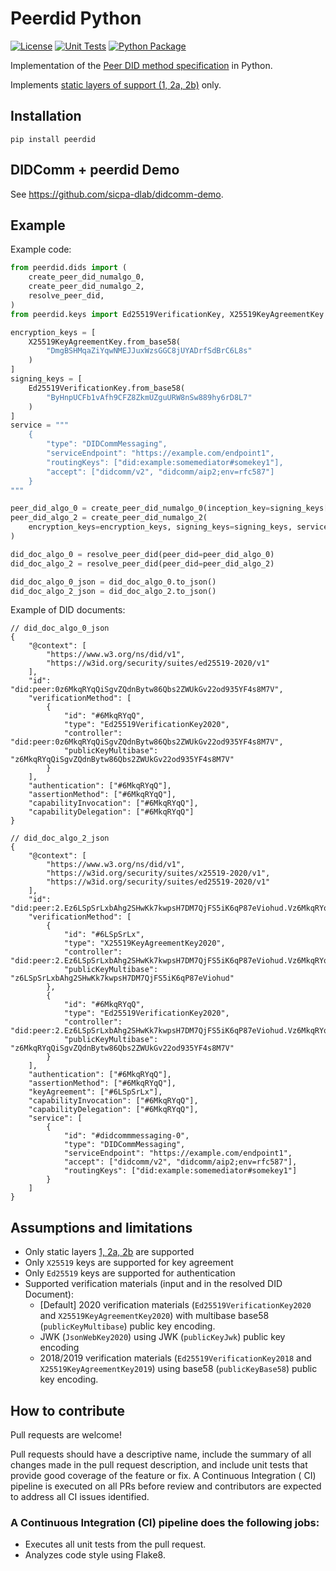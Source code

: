 # Peerdid Python

[![License](https://img.shields.io/badge/License-Apache%202.0-blue.svg)](https://opensource.org/licenses/Apache-2.0)
[![Unit Tests](https://github.com/sicpa-dlab/peer-did-python/workflows/verify/badge.svg)](https://github.com/sicpa-dlab/peer-did-python/actions/workflows/verify.yml)
[![Python Package](https://img.shields.io/pypi/v/peerdid)](https://pypi.org/project/peerdid/)

Implementation of the [Peer DID method specification](https://identity.foundation/peer-did-method-spec/) in Python.

Implements [static layers of support (1, 2a, 2b)](https://identity.foundation/peer-did-method-spec/#layers-of-support) only.

## Installation
```
pip install peerdid
```

## DIDComm + peerdid Demo
See https://github.com/sicpa-dlab/didcomm-demo.

## Example

Example code:

```python
from peerdid.dids import (
    create_peer_did_numalgo_0,
    create_peer_did_numalgo_2,
    resolve_peer_did,
)
from peerdid.keys import Ed25519VerificationKey, X25519KeyAgreementKey

encryption_keys = [
    X25519KeyAgreementKey.from_base58(
        "DmgBSHMqaZiYqwNMEJJuxWzsGGC8jUYADrfSdBrC6L8s"
    )
]
signing_keys = [
    Ed25519VerificationKey.from_base58(
        "ByHnpUCFb1vAfh9CFZ8ZkmUZguURW8nSw889hy6rD8L7"
    )
]
service = """
    {
        "type": "DIDCommMessaging",
        "serviceEndpoint": "https://example.com/endpoint1",
        "routingKeys": ["did:example:somemediator#somekey1"],
        "accept": ["didcomm/v2", "didcomm/aip2;env=rfc587"]
    }
"""

peer_did_algo_0 = create_peer_did_numalgo_0(inception_key=signing_keys[0])
peer_did_algo_2 = create_peer_did_numalgo_2(
    encryption_keys=encryption_keys, signing_keys=signing_keys, service=service
)

did_doc_algo_0 = resolve_peer_did(peer_did=peer_did_algo_0)
did_doc_algo_2 = resolve_peer_did(peer_did=peer_did_algo_2)

did_doc_algo_0_json = did_doc_algo_0.to_json()
did_doc_algo_2_json = did_doc_algo_2.to_json()
```

Example of DID documents:

```jsonc
// did_doc_algo_0_json
{
    "@context": [
        "https://www.w3.org/ns/did/v1",
        "https://w3id.org/security/suites/ed25519-2020/v1"
    ],
    "id": "did:peer:0z6MkqRYqQiSgvZQdnBytw86Qbs2ZWUkGv22od935YF4s8M7V",
    "verificationMethod": [
        {
            "id": "#6MkqRYqQ",
            "type": "Ed25519VerificationKey2020",
            "controller": "did:peer:0z6MkqRYqQiSgvZQdnBytw86Qbs2ZWUkGv22od935YF4s8M7V",
            "publicKeyMultibase": "z6MkqRYqQiSgvZQdnBytw86Qbs2ZWUkGv22od935YF4s8M7V"
        }
    ],
    "authentication": ["#6MkqRYqQ"],
    "assertionMethod": ["#6MkqRYqQ"],
    "capabilityInvocation": ["#6MkqRYqQ"],
    "capabilityDelegation": ["#6MkqRYqQ"]
}

// did_doc_algo_2_json
{
    "@context": [
        "https://www.w3.org/ns/did/v1",
        "https://w3id.org/security/suites/x25519-2020/v1",
        "https://w3id.org/security/suites/ed25519-2020/v1"
    ],
    "id": "did:peer:2.Ez6LSpSrLxbAhg2SHwKk7kwpsH7DM7QjFS5iK6qP87eViohud.Vz6MkqRYqQiSgvZQdnBytw86Qbs2ZWUkGv22od935YF4s8M7V.SeyJ0IjoiZG0iLCJzIjoiaHR0cHM6Ly9leGFtcGxlLmNvbS9lbmRwb2ludDEiLCJyIjpbImRpZDpleGFtcGxlOnNvbWVtZWRpYXRvciNzb21la2V5MSJdLCJhIjpbImRpZGNvbW0vdjIiLCJkaWRjb21tL2FpcDI7ZW52PXJmYzU4NyJdfQ",
    "verificationMethod": [
        {
            "id": "#6LSpSrLx",
            "type": "X25519KeyAgreementKey2020",
            "controller": "did:peer:2.Ez6LSpSrLxbAhg2SHwKk7kwpsH7DM7QjFS5iK6qP87eViohud.Vz6MkqRYqQiSgvZQdnBytw86Qbs2ZWUkGv22od935YF4s8M7V.SeyJ0IjoiZG0iLCJzIjoiaHR0cHM6Ly9leGFtcGxlLmNvbS9lbmRwb2ludDEiLCJyIjpbImRpZDpleGFtcGxlOnNvbWVtZWRpYXRvciNzb21la2V5MSJdLCJhIjpbImRpZGNvbW0vdjIiLCJkaWRjb21tL2FpcDI7ZW52PXJmYzU4NyJdfQ",
            "publicKeyMultibase": "z6LSpSrLxbAhg2SHwKk7kwpsH7DM7QjFS5iK6qP87eViohud"
        },
        {
            "id": "#6MkqRYqQ",
            "type": "Ed25519VerificationKey2020",
            "controller": "did:peer:2.Ez6LSpSrLxbAhg2SHwKk7kwpsH7DM7QjFS5iK6qP87eViohud.Vz6MkqRYqQiSgvZQdnBytw86Qbs2ZWUkGv22od935YF4s8M7V.SeyJ0IjoiZG0iLCJzIjoiaHR0cHM6Ly9leGFtcGxlLmNvbS9lbmRwb2ludDEiLCJyIjpbImRpZDpleGFtcGxlOnNvbWVtZWRpYXRvciNzb21la2V5MSJdLCJhIjpbImRpZGNvbW0vdjIiLCJkaWRjb21tL2FpcDI7ZW52PXJmYzU4NyJdfQ",
            "publicKeyMultibase": "z6MkqRYqQiSgvZQdnBytw86Qbs2ZWUkGv22od935YF4s8M7V"
        }
    ],
    "authentication": ["#6MkqRYqQ"],
    "assertionMethod": ["#6MkqRYqQ"],
    "keyAgreement": ["#6LSpSrLx"],
    "capabilityInvocation": ["#6MkqRYqQ"],
    "capabilityDelegation": ["#6MkqRYqQ"],
    "service": [
        {
            "id": "#didcommmessaging-0",
            "type": "DIDCommMessaging",
            "serviceEndpoint": "https://example.com/endpoint1",
            "accept": ["didcomm/v2", "didcomm/aip2;env=rfc587"],
            "routingKeys": ["did:example:somemediator#somekey1"]
        }
    ]
}
```

## Assumptions and limitations
- Only static layers [1, 2a, 2b](https://identity.foundation/peer-did-method-spec/#layers-of-support) are supported
- Only `X25519` keys are supported for key agreement
- Only `Ed25519` keys are supported for authentication
- Supported verification materials (input and in the resolved DID Document):
  - [Default] 2020 verification materials (`Ed25519VerificationKey2020` and `X25519KeyAgreementKey2020`) with multibase base58 (`publicKeyMultibase`) public key encoding.
  - JWK (`JsonWebKey2020`) using JWK (`publicKeyJwk`) public key encoding 
  - 2018/2019 verification materials (`Ed25519VerificationKey2018` and `X25519KeyAgreementKey2019`) using base58 (`publicKeyBase58`) public key encoding. 
 


## How to contribute

Pull requests are welcome!

Pull requests should have a descriptive name, include the summary of all changes made in the pull
request description, and include unit tests that provide good coverage of the feature or fix. A Continuous Integration (
CI)
pipeline is executed on all PRs before review and contributors are expected to address all CI issues identified.

### A Continuous Integration (CI) pipeline does the following jobs:

- Executes all unit tests from the pull request.
- Analyzes code style using Flake8.


